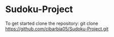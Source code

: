 # Sudoku-Project

To get started clone the repository:
git clone https://github.com/cibarbia05/Sudoku-Project.git

